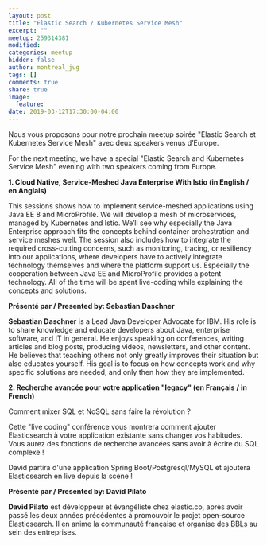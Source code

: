```yaml
---
layout: post
title: "Elastic Search / Kubernetes Service Mesh"
excerpt: ""
meetup: 259314381
modified:
categories: meetup
hidden: false
author: montreal_jug
tags: []
comments: true
share: true
image:
  feature:
date: 2019-03-12T17:30:00-04:00
---
```

Nous vous proposons pour notre prochain meetup soirée "Elastic Search et Kubernetes Service Mesh" avec deux speakers venus d’Europe.

For the next meeting, we have a special "Elastic Search and Kubernetes Service Mesh" evening with two speakers coming from Europe.

__1. Cloud Native, Service-Meshed Java Enterprise With Istio (in English / en Anglais)__

This sessions shows how to implement service-meshed applications using Java EE 8 and MicroProfile. We will develop a mesh of microservices, managed by Kubernetes and Istio. We’ll see why especially the Java Enterprise approach fits the concepts behind container orchestration and service meshes well. The session also includes how to integrate the required cross-cutting concerns, such as monitoring, tracing, or resiliency into our applications, where developers have to actively integrate technology themselves and where the platform support us. Especially the cooperation between Java EE and MicroProfile provides a potent technology. All of the time will be spent live-coding while explaining the concepts and solutions.

__Présenté par / Presented by: Sebastian Daschner__

**Sebastian Daschner** is a Lead Java Developer Advocate for IBM. His role is to share knowledge and educate developers about Java, enterprise software, and IT in general. He enjoys speaking on conferences, writing articles and blog posts, producing videos, newsletters, and other content. He believes that teaching others not only greatly improves their situation but also educates yourself. His goal is to focus on how concepts work and why specific solutions are needed, and only then how they are implemented.

__2. Recherche avancée pour votre application "legacy" (en Français / in French)__

Comment mixer SQL et NoSQL sans faire la révolution ?

Cette "live coding" conférence vous montrera comment ajouter Elasticsearch à votre application existante sans changer vos habitudes. Vous aurez des fonctions de recherche avancées sans avoir à écrire du SQL complexe !

David partira d'une application Spring Boot/Postgresql/MySQL et ajoutera Elasticsearch en live depuis la scène !

__Présenté par / Presented by: David Pilato__

**David Pilato** est développeur et évangéliste chez elastic.co, après avoir passé les deux années précédentes à promouvoir le projet open-source Elasticsearch. Il en anime la communauté française et organise des [BBLs](https://brownbaglunch.fr) au sein des entreprises.

